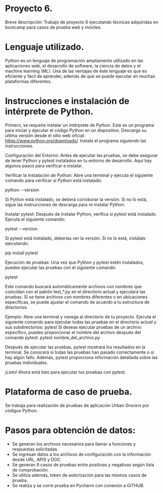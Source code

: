 # Proyecto 6.
Breve descripción: Trabajo de proyecto 6 ejecutando técnicas adquiridas en bootcamp para casos de prueba web y móviles.

# Lenguaje utilizado.
Python es un lenguaje de programación ampliamente utilizado en las aplicaciones web, el desarrollo de software, la ciencia de datos y el machine learning (ML).
Una de las ventajas de éste lenguaje es que es eficiente y fácil de aprender, además de que se puede ejecutar en muchas plataformas diferentes.

# Instrucciones e instalación de intérprete de Python.
Primero, se requeire instalar un intérprete de Python. Este es un programa para iniciar y ejecutar el código Python en un dispositivo. Descarga su última versión desde el sitio web oficial: https://www.python.org/downloads/. Instala el programa siguiendo las instrucciones.

Configuración del Entorno:
Antes de ejecutar las pruebas, se debe asegurar de tener Python y pytest instalados en tu entorno de desarrollo. Aquí hay algunos pasos para verificar e instalar.

Verificar la Instalación de Python:
Abre una terminal y ejecuta el siguiente comando para verificar si Python está instalado:

python --version

Si Python está instalado, se deberá corroborar la versión. Si no lo está, sigue las instrucciones de descarga para re instalar Python.

Instalar pytest:
Después de instalar Python, verifica si pytest está instalado. Ejecuta el siguiente comando:

pytest --version

Si pytest está instalado, deberías ver la versión. Si no lo está, instálalo ejecutando:

pip install pytest

Ejecución de pruebas:
Una vez que Python y pytest estén instalados, puedes ejecutar las pruebas con el siguiente comando:

pytest

Este comando buscará automáticamente archivos con nombres que coincidan con el patrón test_*.py en el directorio actual y ejecutará las pruebas. Si se tiene archivos con nombres diferentes o en ubicaciones específicas, se puede ajustar el comando de acuerdo a tu estructura de directorios.

Ejemplo: Abre una terminal y navega al directorio de tu proyecto. Ejecuta el siguiente comando para ejecutar todas las pruebas en el directorio actual y sus subdirectorios: pytest
Si deseas ejecutar pruebas de un archivo específico, puedes proporcionar el nombre del archivo después del comando pytest: pytest nombre_del_archivo.py

Después de ejecutar las pruebas, pytest mostrará los resultados en la terminal. Se conocerá si todas las pruebas han pasado correctamente o si hay algún fallo. Además, pytest proporciona información detallada sobre las pruebas individuales.

¡Listo! Ahora está listo para ejecutar tus pruebas con pytest.

# Plataforma de caso de prueba.
Se trabaja para realización de pruebas de aplicación Urban Grocers por códigos Python.

# Pasos para obtención de datos:
- Se generan los archivos necesarios para llamar a funciones y respuestas solicitadas.
- Se ingresan datos a los archivos de configuración con la información desde URL, APIS y DOC
- Se generan 9 casos de pruebas entre positivas y negativas según lista de comprobación.
- Se utiliza además, token de autorización para las mismos casos de prueba.
- Se realiza y se corre prueba en Pycharm con conexión a GITHUB.
